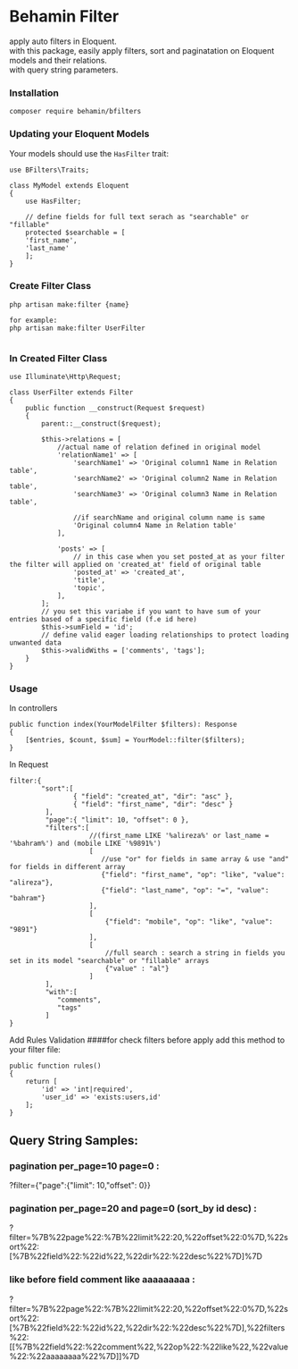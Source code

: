 # Behamin Filter
apply auto filters in Eloquent. <br>
with this package, easily apply filters, sort and paginatation on Eloquent models and their relations. <br>
with query string parameters. <br>    

### Installation
```
composer require behamin/bfilters
```
### Updating your Eloquent Models
Your models should use the `HasFilter` trait:  
```
use BFilters\Traits;

class MyModel extends Eloquent
{
    use HasFilter;
    
    // define fields for full text serach as "searchable" or "fillable"
    protected $searchable = [ 
    'first_name',
    'last_name' 
    ];
}

```
### Create Filter Class
```
php artisan make:filter {name}

for example: 
php artisan make:filter UserFilter


```
### In Created Filter Class
```
use Illuminate\Http\Request;

class UserFilter extends Filter
{
    public function __construct(Request $request)
    {
        parent::__construct($request);
        
        $this->relations = [
            //actual name of relation defined in original model
            'relationName1' => [ 
                'searchName1' => 'Original column1 Name in Relation table',
                'searchName2' => 'Original column2 Name in Relation table',
                'searchName3' => 'Original column3 Name in Relation table',

                //if searchName and original column name is same
                'Original column4 Name in Relation table'
            ],
          
            'posts' => [
                // in this case when you set posted_at as your filter the filter will applied on 'created_at' field of original table
                'posted_at' => 'created_at',
                'title',
                'topic',
            ],
        ];
        // you set this variabe if you want to have sum of your entries based of a specific field (f.e id here)
        $this->sumField = 'id';
        // define valid eager loading relationships to protect loading unwanted data
        $this->validWiths = ['comments', 'tags'];
    }
}
```

### Usage
In controllers 
```
public function index(YourModelFilter $filters): Response
{
    [$entries, $count, $sum] = YourModel::filter($filters);
}
```

In Request
```
filter:{
        "sort":[
                { "field": "created_at", "dir": "asc" },
                { "field": "first_name", "dir": "desc" }
         ],
         "page":{ "limit": 10, "offset": 0 },
         "filters":[
                    //(first_name LIKE '%alireza%' or last_name = '%bahram%') and (mobile LIKE '%9891%')
                    [ 
                       //use "or" for fields in same array & use "and" for fields in different array
                       {"field": "first_name", "op": "like", "value":  "alireza"},
                       {"field": "last_name", "op": "=", "value":  "bahram"}
                    ],
                    [
                        {"field": "mobile", "op": "like", "value": "9891"}
                    ],
                    [
                        //full search : search a string in fields you set in its model "searchable" or "fillable" arrays
                        {"value" : "al"}
                    ]
         ],
         "with":[
            "comments",
            "tags"
         ]
}
```

Add Rules Validation
####for check filters before apply add this method to your filter file:
```
public function rules()
{
    return [
        'id' => 'int|required',
        'user_id' => 'exists:users,id'
    ];
}
```



## Query String Samples:

### pagination per_page=10 page=0 :
?filter={"page":{"limit": 10,"offset": 0}}

### pagination per_page=20 and page=0 (sort_by id desc) :
?filter=%7B%22page%22:%7B%22limit%22:20,%22offset%22:0%7D,%22sort%22:[%7B%22field%22:%22id%22,%22dir%22:%22desc%22%7D]%7D

### like before field comment like aaaaaaaaa :
?filter=%7B%22page%22:%7B%22limit%22:20,%22offset%22:0%7D,%22sort%22:[%7B%22field%22:%22id%22,%22dir%22:%22desc%22%7D],%22filters%22:[[%7B%22field%22:%22comment%22,%22op%22:%22like%22,%22value%22:%22aaaaaaaa%22%7D]]%7D



